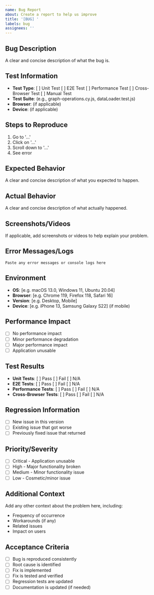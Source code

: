 ```yaml
---
name: Bug Report
about: Create a report to help us improve
title: '[BUG] '
labels: bug
assignees: ''
---
```


## Bug Description
A clear and concise description of what the bug is.

## Test Information
- **Test Type**: [ ] Unit Test [ ] E2E Test [ ] Performance Test [ ] Cross-Browser Test [ ] Manual Test
- **Test Suite**: (e.g., graph-operations.cy.js, dataLoader.test.js)
- **Browser**: (if applicable)
- **Device**: (if applicable)

## Steps to Reproduce
1. Go to '...'
2. Click on '...'
3. Scroll down to '...'
4. See error

## Expected Behavior
A clear and concise description of what you expected to happen.

## Actual Behavior
A clear and concise description of what actually happened.

## Screenshots/Videos
If applicable, add screenshots or videos to help explain your problem.

## Error Messages/Logs
```
Paste any error messages or console logs here
```

## Environment
- **OS**: [e.g. macOS 13.0, Windows 11, Ubuntu 20.04]
- **Browser**: [e.g. Chrome 119, Firefox 118, Safari 16]
- **Version**: [e.g. Desktop, Mobile]
- **Device**: [e.g. iPhone 13, Samsung Galaxy S22] (if mobile)

## Performance Impact
- [ ] No performance impact
- [ ] Minor performance degradation
- [ ] Major performance impact
- [ ] Application unusable

## Test Results
- **Unit Tests**: [ ] Pass [ ] Fail [ ] N/A
- **E2E Tests**: [ ] Pass [ ] Fail [ ] N/A  
- **Performance Tests**: [ ] Pass [ ] Fail [ ] N/A
- **Cross-Browser Tests**: [ ] Pass [ ] Fail [ ] N/A

## Regression Information
- [ ] New issue in this version
- [ ] Existing issue that got worse
- [ ] Previously fixed issue that returned

## Priority/Severity
- [ ] Critical - Application unusable
- [ ] High - Major functionality broken
- [ ] Medium - Minor functionality issue
- [ ] Low - Cosmetic/minor issue

## Additional Context
Add any other context about the problem here, including:
- Frequency of occurrence
- Workarounds (if any)
- Related issues
- Impact on users

## Acceptance Criteria
- [ ] Bug is reproduced consistently
- [ ] Root cause is identified
- [ ] Fix is implemented
- [ ] Fix is tested and verified
- [ ] Regression tests are updated
- [ ] Documentation is updated (if needed)
